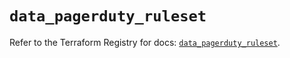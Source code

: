 # `data_pagerduty_ruleset`

Refer to the Terraform Registry for docs: [`data_pagerduty_ruleset`](https://registry.terraform.io/providers/pagerduty/pagerduty/3.11.4/docs/data-sources/ruleset).
